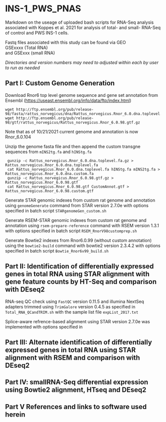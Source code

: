 # INS-1_PWS_PNAS
Markdown on the useage of uploaded bash scripts for RNA-Seq analysis associated with Koppes et al. 2021 for analysis of total- and small- RNA-Seq of control and PWS INS-1 cells.  

Fastq files associated with this study can be found via GEO  
GSExxxx  (Total RNA)  
and
GSExxx  (small RNA)


*Directories and version numbers may need to adjusted within each by user to run as needed*

## Part I: Custom Genome Generation
Download Rnor6 top level genome sequence and gene set annotation from Ensembl (https://useast.ensembl.org/info/data/ftp/index.html)  

    wget http://ftp.ensembl.org/pub/release-98/fasta/rattus_norvegicus/dna/Rattus_norvegicus.Rnor_6.0.dna.toplevel.fa.gz
    wget http://ftp.ensembl.org/pub/release-98/gtf/rattus_norvegicus/Rattus_norvegicus.Rnor_6.0.98.gtf.gz

Note that as of 10/21/2021 current genome and annotation is now Rnor_6.0.104  

Unzip the genome fasta file and then append the custom transgne sequences from `mINS2tg.fa` and `hINStg.fa`

     gunzip -c Rattus_norvegicus.Rnor_6.0.dna.toplevel.fa.gz > Rattus_norvegicus.Rnor_6.0.dna.toplevel.fa
     cat Rattus_norvegicus.Rnor_6.0.dna.toplevel.fa hINStg.fa mINS2tg.fa > Rattus_norvegicus.Rnor_6.0.dna.custom.fa
     gunzip -c Rattus_norvegicus.Rnor_6.0.98.gtf.gz > Rattus_norvegicus.Rnor_6.0.98.gtf
     cat Rattus_norvegicus.Rnor_6.0.98.gtf CustomAnnot.gtf > Rattus_norvegicus.Rnor_6.0.98.custom.gtf
     
Generate STAR genomic indexes from custom rat genome and annotation using `genomeGenerate` command from STAR version 2.7.0e with options specified in batch script `STARgenomeGen_custom.sh`  

Generate RSEM-STAR genomic indexes from custom rat genome and annotation using `rsem-prepare-reference` command with RSEM version 1.3.1 with options specified in batch script `RSEM_RnorV98customprep.sh`  

Generate Bowtie2 indexes from Rnor6.0.99 (without custom annotation) using the `bowtie2-build` command with bowtie2 version 2.3.4.2 with options specified in batch script `Bowtie_Rnor6v99_build.sh`

## Part II: Identification of differentially expressed genes  in total RNA using STAR alignment with gene feature counts by HT-Seq and comparison with DEseq2
RNA-seq QC check using `FastQC` version 0.11.5 and illumina NextSeq adapters trimmed using `TrimGalore` version 0.4.5 as specified in `Total_RNA_QCandTRIM.sh` with the sample list file `expList_2017.txt`  

Splice-aware refrence-based alignment using STAR version 2.7.0e was implemented with options specified in



## Part III: Alternate identification of differentially expressed genes in total RNA using STAR alignment with RSEM and comparison with DEseq2

## Part IV: smallRNA-Seq differential expression using Bowtie2 alignment, HTseq and DEseq2

## Part V References and links to software used herein
